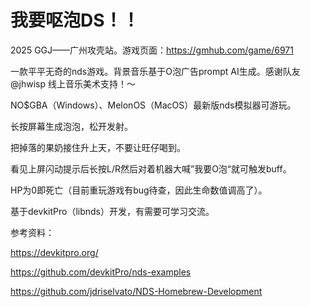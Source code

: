 # 我要呕泡DS！！

2025 GGJ——广州攻壳站。游戏页面：https://gmhub.com/game/6971


一款平平无奇的nds游戏。背景音乐基于O泡广告prompt AI生成。感谢队友@jhwisp 线上音乐美术支持！～

NO$GBA（Windows）、MelonOS（MacOS）最新版nds模拟器可游玩。


长按屏幕生成泡泡，松开发射。

把掉落的果奶接住升上天，不要让旺仔喝到。

看见上屏闪动提示后长按L/R然后对着机器大喊”我要O泡“就可触发buff。

HP为0即死亡（目前重玩游戏有bug待查，因此生命数值调高了）。

基于devkitPro（libnds）开发，有需要可学习交流。




参考资料：

https://devkitpro.org/

https://github.com/devkitPro/nds-examples

https://github.com/jdriselvato/NDS-Homebrew-Development
